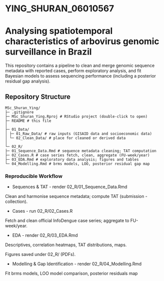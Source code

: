 # YING_SHURAN_06010567
#  Analysing spatiotemporal characteristics of arbovirus genomic surveillance in Brazil

This repository contains a pipeline to clean and merge genomic sequence metadata with reported cases, perform exploratory analysis, and fit Bayesian models to assess sequencing performance (including a posterior residual gap analysis).

## Repository Structure 

```text
MSc_Shuran_Ying/
├─ .gitignore
├─ MSc_Shuran_Ying.Rproj # RStudio project (double-click to open)
├─ README # this file
│
├─ 01_Data/
│ ├─ 01_Raw_Data/ # raw inputs (GISAID data and socioeconomic data)
│ └─ 02_Clean_Data/ # place for cleaned or derived data
│
└─ 02_R/
├─ 01_Sequence_Data.Rmd # sequence metadata cleaning; TAT computation
├─ 02_Cases.R # case series fetch, clean, aggregate (FU-week/year)
├─ 03_EDA.Rmd # exploratory data analysis; figures and tables
└─ 04_Modelling.Rmd # brms models, LOO, posterior residual gap map
```

### Reproducible Workflow

- Sequences & TAT - render 02_R/01_Sequence_Data.Rmd

Clean and harmonise sequence metadata; compute TAT (submission - collection).

- Cases - run 02_R/02_Cases.R

Fetch and clean official InfoDengue case series; aggregate to FU-week/year.

- EDA - render 02_R/03_EDA.Rmd

Descriptives, correlation heatmaps, TAT distributions, maps.

Figures saved under 02_R/ (PDFs).

- Modelling & Gap Identification - render 02_R/04_Modelling.Rmd

Fit brms models, LOO model comparison, posterior residuals map

